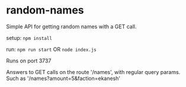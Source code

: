 # random-names
Simple API for getting random names with a GET call.

setup:
``npm install``

run:
``npm run start`` OR ``node index.js``

Runs on port 3737

Answers to GET calls on the route '/names', with regular query params. Such as '/names?amount=5&faction=ekanesh'
